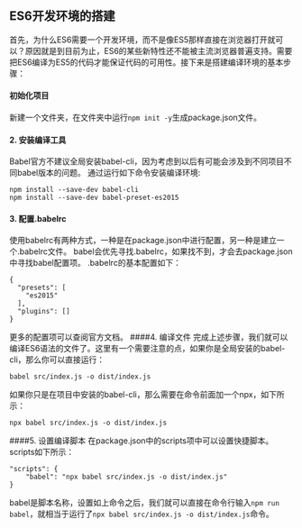 ﻿## ES6开发环境的搭建
首先，为什么ES6需要一个开发环境，而不是像ES5那样直接在浏览器打开就可以？原因就是到目前为止，ES6的某些新特性还不能被主流浏览器普遍支持。需要把ES6编译为ES5的代码才能保证代码的可用性。接下来是搭建编译环境的基本步骤：
#### 初始化项目
新建一个文件夹，在文件夹中运行`npm init -y`生成package.json文件。
#### 2. 安装编译工具
Babel官方不建议全局安装babel-cli，因为考虑到以后有可能会涉及到不同项目不同babel版本的问题。
通过运行如下命令安装编译环境: 
```
npm install --save-dev babel-cli
npm install --save-dev babel-preset-es2015
```
#### 3. 配置.babelrc
使用babelrc有两种方式，一种是在package.json中进行配置，另一种是建立一个.babelrc文件。
babel会优先寻找.babelrc，如果找不到，才会去package.json中寻找babel配置项。
.babelrc的基本配置如下：
```
{
  "presets": [
    "es2015"
  ],
  "plugins": []
}
```
更多的配置项可以查阅官方文档。
####4. 编译文件
完成上述步骤，我们就可以编译ES6语法的文件了。这里有一个需要注意的点，如果你是全局安装的babel-cli，那么你可以直接运行：
```
babel src/index.js -o dist/index.js
``` 
如果你只是在项目中安装的babel-cli，那么需要在命令前面加一个npx，如下所示：
```
npx babel src/index.js -o dist/index.js
```
####5. 设置编译脚本
在package.json中的scripts项中可以设置快捷脚本。scripts如下所示：
```
"scripts": {
    "babel": "npx babel src/index.js -o dist/index.js"
}
```
babel是脚本名称，设置如上命令之后，我们就可以直接在命令行输入`npm run babel`，就相当于运行了`npx babel src/index.js -o dist/index.js`命令。